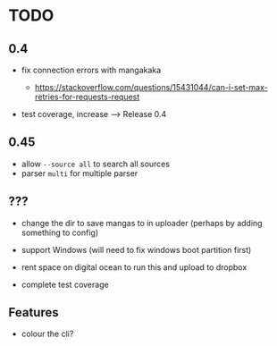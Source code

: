 # TODO

## 0.4

- fix connection errors with mangakaka

  - https://stackoverflow.com/questions/15431044/can-i-set-max-retries-for-requests-request

- test coverage, increase --> Release 0.4

## 0.45

- allow `--source all` to search all sources
- parser `multi` for multiple parser

## ???

- change the dir to save mangas to in uploader (perhaps by adding something to config)

- support Windows (will need to fix windows boot partition first)

- rent space on digital ocean to run this and upload to dropbox

- complete test coverage

## Features

- colour the cli?
